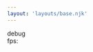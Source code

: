 ```yaml
---
layout: 'layouts/base.njk'
---
```


<div class="debug-holder">debug</div>
<div class="fps">fps: <span id="fps"></span></div>
<canvas id="canvas"></canvas>
<!-- Scripts -->
<script type="module" defer src="/js/debug/App.js"></script>
